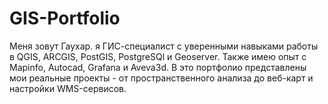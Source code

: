 # GIS-Portfolio
Меня зовут Гаухар. я ГИС-специалист с уверенными навыками работы в QGIS, ARCGIS, PostGIS, PostgreSQl  и Geoserver. Также имею опыт с Mapinfo, Autocad, Grafana и Aveva3d. В это портфолио представлены мои реальные проекты - от пространственного анализа до веб-карт и настройки WMS-сервисов.
